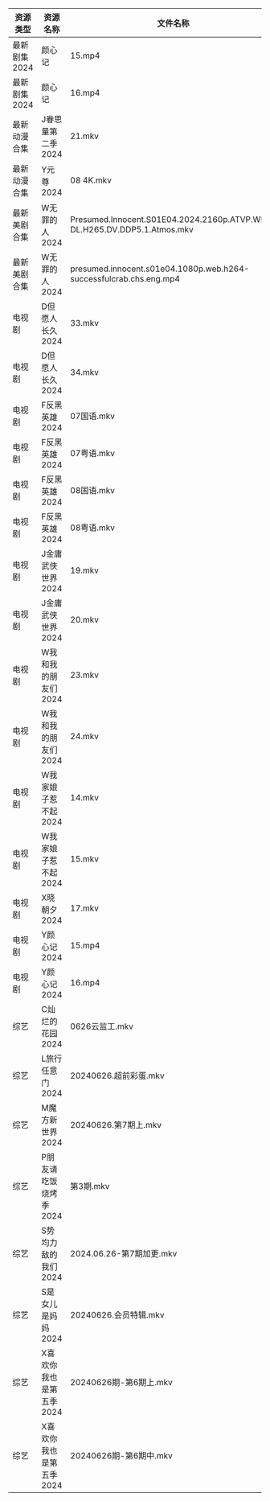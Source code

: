 | 资源类型     | 资源名称           | 文件名称                                                                     | 分享链接                                 | 更新时间                |
| -------- | -------------- | ------------------------------------------------------------------------ | ------------------------------------ | ------------------- |
| 最新剧集2024 | 颜心记            | 15.mp4                                                                   | https://www.alipan.com/s/3sJebx7WGvL | 2024-06-26 19:10:25 |
| 最新剧集2024 | 颜心记            | 16.mp4                                                                   | https://www.alipan.com/s/3sJebx7WGvL | 2024-06-26 19:10:25 |
| 最新动漫合集   | J眷思量第二季2024    | 21.mkv                                                                   | https://www.alipan.com/s/Dh6A27bUJBP | 2024-06-26 12:09:16 |
| 最新动漫合集   | Y元尊2024        | 08 4K.mkv                                                                | https://www.alipan.com/s/5ouJcZv7rUn | 2024-06-26 19:10:04 |
| 最新美剧合集   | W无罪的人2024      | Presumed.Innocent.S01E04.2024.2160p.ATVP.WEB-DL.H265.DV.DDP5.1.Atmos.mkv | https://www.alipan.com/s/qe61ZxAArpR | 2024-06-26 14:07:00 |
| 最新美剧合集   | W无罪的人2024      | presumed.innocent.s01e04.1080p.web.h264-successfulcrab.chs.eng.mp4       | https://www.alipan.com/s/qe61ZxAArpR | 2024-06-26 12:07:00 |
| 电视剧      | D但愿人长久2024     | 33.mkv                                                                   | https://www.alipan.com/s/FhuZUhrsRyc | 2024-06-26 00:05:11 |
| 电视剧      | D但愿人长久2024     | 34.mkv                                                                   | https://www.alipan.com/s/FhuZUhrsRyc | 2024-06-26 00:05:11 |
| 电视剧      | F反黑英雄2024      | 07国语.mkv                                                                 | https://www.alipan.com/s/5vxV34wgKWY | 2024-06-26 19:05:24 |
| 电视剧      | F反黑英雄2024      | 07粤语.mkv                                                                 | https://www.alipan.com/s/5vxV34wgKWY | 2024-06-26 19:05:23 |
| 电视剧      | F反黑英雄2024      | 08国语.mkv                                                                 | https://www.alipan.com/s/5vxV34wgKWY | 2024-06-26 19:05:23 |
| 电视剧      | F反黑英雄2024      | 08粤语.mkv                                                                 | https://www.alipan.com/s/5vxV34wgKWY | 2024-06-26 19:05:23 |
| 电视剧      | J金庸武侠世界2024    | 19.mkv                                                                   | https://www.alipan.com/s/y39CQ8QDr8y | 2024-06-26 19:05:43 |
| 电视剧      | J金庸武侠世界2024    | 20.mkv                                                                   | https://www.alipan.com/s/y39CQ8QDr8y | 2024-06-26 19:05:43 |
| 电视剧      | W我和我的朋友们2024   | 23.mkv                                                                   | https://www.alipan.com/s/e9GsReG5oro | 2024-06-26 14:06:55 |
| 电视剧      | W我和我的朋友们2024   | 24.mkv                                                                   | https://www.alipan.com/s/e9GsReG5oro | 2024-06-26 14:06:55 |
| 电视剧      | W我家娘子惹不起2024   | 14.mkv                                                                   | https://www.alipan.com/s/eP3F42j5Qvb | 2024-06-26 19:07:07 |
| 电视剧      | W我家娘子惹不起2024   | 15.mkv                                                                   | https://www.alipan.com/s/eP3F42j5Qvb | 2024-06-26 19:07:07 |
| 电视剧      | X晓朝夕2024       | 17.mkv                                                                   | https://www.alipan.com/s/xPX4YgDfFos | 2024-06-26 14:07:11 |
| 电视剧      | Y颜心记2024       | 15.mp4                                                                   | https://www.alipan.com/s/Tmjp99EAVXz | 2024-06-26 19:07:26 |
| 电视剧      | Y颜心记2024       | 16.mp4                                                                   | https://www.alipan.com/s/Tmjp99EAVXz | 2024-06-26 19:07:26 |
| 综艺       | C灿烂的花园2024     | 0626云监工.mkv                                                              | https://www.alipan.com/s/cusw5oJaLFV | 2024-06-26 14:07:36 |
| 综艺       | L旅行任意门2024     | 20240626.超前彩蛋.mkv                                                        | https://www.alipan.com/s/99hnQkWKkeJ | 2024-06-26 18:08:19 |
| 综艺       | M魔方新世界2024     | 20240626.第7期上.mkv                                                        | https://www.alipan.com/s/QX27Hz4Mb8P | 2024-06-26 14:08:12 |
| 综艺       | P朋友请吃饭烧烤季2024  | 第3期.mkv                                                                  | https://www.alipan.com/s/RpVhFwcaT8c | 2024-06-26 18:08:22 |
| 综艺       | S势均力敌的我们2024   | 2024.06.26-第7期加更.mkv                                                     | https://www.alipan.com/s/XsFhEtje2h7 | 2024-06-26 14:08:28 |
| 综艺       | S是女儿是妈妈2024    | 20240626.会员特辑.mkv                                                        | https://www.alipan.com/s/GGFq6YSak3R | 2024-06-26 14:08:31 |
| 综艺       | X喜欢你我也是第五季2024 | 20240626期-第6期上.mkv                                                       | https://www.alipan.com/s/Si6SYux7pfw | 2024-06-26 14:08:43 |
| 综艺       | X喜欢你我也是第五季2024 | 20240626期-第6期中.mkv                                                       | https://www.alipan.com/s/Si6SYux7pfw | 2024-06-26 14:08:43 |
